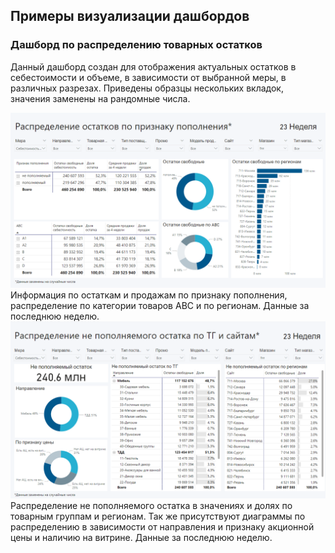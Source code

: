 ## Примеры визуализации дашбордов 
### Дашборд по распределению товарных остатков

Данный дашборд создан для отображения актуальных остатков в себестоимости и объеме, в зависимости от выбранной меры, в различных разрезах. Приведены образцы нескольких вкладок, значения заменены на рандомные числа. 

![Sample 1](https://github.com/IgorGoltsov/portfolio/blob/main/Dashboard%20samples/stock%20sample%201.png)
Информация по остаткам и продажам по признаку пополнения, распределение по категории товаров АВС и по регионам. Данные за последнюю неделю.
![Sample 2](https://github.com/IgorGoltsov/portfolio/blob/main/Dashboard%20samples/%20stock%20sample%202.png)
Распределение не пополняемого остатка в значениях и долях по товарным группам и регионам. Так же присутствуют диаграммы по распределению в зависимости от направления и признаку акционной цены и наличию на витрине. Данные за последнюю неделю.
